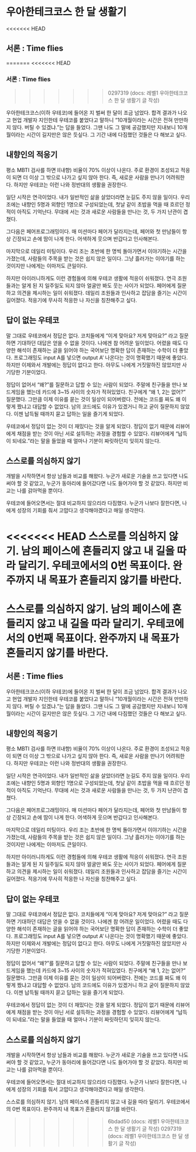 # 우아한테크코스 한 달 생활기

<<<<<<< HEAD
## 서론 : Time flies
=======
<<<<<<< HEAD
### 서론 : Time flies
>>>>>>> 0297319 (docs: 레벨1 우아한테크코스 한 달 생활기 글 작성)

우아한테크코스(이하 우테코)에 들어온 지 벌써 한 달이 조금 넘었다. 합격 결과가 나오고 현업 개발자 지인한테 우테코를 붙었다고 말하니 “10개월이라는 시간은 전혀 만만하지 않다. 버틸 수 있겠냐.”는 답을 들었다. 그땐 나도 그 말에 공감했지만 지내보니 10개월이라는 시간이 길지만은 않은 듯싶다. 그 기간 내에 다짐했던 것들은 다 해보고 싶다.

## 내향인의 적응기

평소 MBTI 검사를 하면 I(내향) 비율이 70% 이상이 나온다. 주로 환경이 조성되고 적응이 되면 더 이상 그 밖으로 나가고 싶지 않아 한다. 즉, 새로운 사람을 만나기 어려워한다. 하지만 우테코는 이런 나와 정반대의 생활을 권장한다.

일단 시작은 연극이었다. 내가 일반적인 삶을 살았더라면 눈길도 주지 않을 일이다. 우리 조에는 내향인 5명과 외향인 1명으로 구성되었는데, 첫날 같이 초밥을 먹을 때 흐르던 정적이 아직도 기억난다. 무대에 서는 것과 새로운 사람들을 만나는 것, 두 가지 난관이 겹쳤다.

그다음은 페어프로그래밍이다. 매 미션마다 페어가 달라지는데, 페어와 첫 만남들이 항상 긴장되고 손에 땀이 나게 한다. 어색하게 웃으며 반갑다고 인사해본다.

마지막으로 데일리 미팅이다. 우리 조는 초반에 한 명씩 돌아가면서 이야기하는 시간을 가졌는데, 사람들의 주목을 받는 것은 쉽지 않은 일이다. 그냥 흘러가는 이야기를 하는 것이지만 나에게는 이마저도 큰일이다.

하지만 아이러니하게도 이런 경험들에 의해 우테코 생활에 적응이 쉬워졌다. 연극 조원들과는 알게 된 지 일주일도 되지 않아 얼굴만 봐도 웃는 사이가 되었다. 페어에게 질문하고 의견을 제시하는 일이 쉬워졌다. 데일리 조원들과 인사하고 잡담을 즐기는 시간이 길어졌다. 적응기에 무사히 적응한 나 자신을 칭찬해주고 싶다.

## 답이 없는 우테코

말 그대로 우테코에서 정답은 없다. 코치들에게 “이게 맞아요? 저게 맞아요?” 라고 질문하면 기대하던 대답은 얻을 수 없을 것이다. 나에겐 참 어려운 일이었다. 어렸을 때도 다양한 해석이 존재하는 글을 읽어야 하는 국어보단 명확한 답이 존재하는 수학이 더 좋았다. 프로그래밍도 input A를 넣으면 output A’ 나온다는 것이 명확했기 때문에 좋았다. 하지만 이제와서 개발에는 정답이 없다고 한다. 아무도 나에게 거짓말하진 않았지만 사기당한 기분이었다.

정답이 없어서 “왜?”를 질문하고 답할 수 있는 사람이 되었다. 주말에 친구들을 만나 보드게임을 했는데 카드에 3~15 사이의 숫자가 적혀있었다. 친구에게 “왜 1, 2는 없어?” 질문했다. 그만큼 이제 이유를 묻는 것이 일상이 되어버렸다. 전에는 코드를 짜도 왜 이렇게 짰냐고 대답할 수 없었다. 남의 코드에도 이유가 있겠거니 하고 굳이 질문하지 않았다. 이젠 납득될 때까지 묻고 답하는 일을 즐기게 되었다.

우테코에서 정답이 없는 것이 더 재밌다는 것을 알게 되었다. 정답이 없기 때문에 리뷰어에게 채점을 받는 것이 아닌 서로 설득하는 과정을 경험할 수 있었다. 리뷰어에게 “납득이 되네요.”라는 말을 들었을 때 얼마나 기분이 짜릿하던지 잊히지 않는다.

## 스스로를 의심하지 않기

개발을 시작하면서 항상 남들과 비교를 해왔다. 누군가 새로운 기술을 쓰고 있다면 나도 써야 할 것 같았고, 누군가 동아리에 들어갔다면 나도 들어가야 할 것 같았다. 하지만 비교는 나를 갉아먹을 뿐이다.

우테코에 들어오면서는 절대 비교하지 않으리라 다짐했다. 누군가 나보다 잘한다면, 나에게 성장의 기회를 줘서 고맙다고 생각해야겠다고 매일 생각한다.

<<<<<<< HEAD
스스로를 의심하지 않기. 남의 페이스에 흔들리지 않고 내 길을 따라 달리기. 우테코에서의 0번 목표이다. 완주까지 내 목표가 흔들리지 않기를 바란다.
=======
스스로를 의심하지 않기. 남의 페이스에 흔들리지 않고 내 길을 따라 달리기. 우테코에서의 0번째 목표이다. 완주까지 내 목표가 흔들리지 않기를 바란다.
=======
## 서론 : Time flies

우아한테크코스(이하 우테코)에 들어온 지 벌써 한 달이 조금 넘었다. 합격 결과가 나오고 현업 개발자 지인한테 우테코를 붙었다고 말하니 “10개월이라는 시간은 전혀 만만하지 않다. 버틸 수 있겠냐.”는 답을 들었다. 그땐 나도 그 말에 공감했지만 지내보니 10개월이라는 시간이 길지만은 않은 듯싶다. 그 기간 내에 다짐했던 것들은 다 해보고 싶다.

## 내향인의 적응기

평소 MBTI 검사를 하면 I(내향) 비율이 70% 이상이 나온다. 주로 환경이 조성되고 적응이 되면 더 이상 그 밖으로 나가고 싶지 않아 한다. 즉, 새로운 사람을 만나기 어려워한다. 하지만 우테코는 이런 나와 정반대의 생활을 권장한다. 

일단 시작은 연극이었다. 내가 일반적인 삶을 살았더라면 눈길도 주지 않을 일이다. 우리 조에는 내향인 5명과 외향인 1명으로 구성되었는데, 첫날 같이 초밥을 먹을 때 흐르던 정적이 아직도 기억난다. 무대에 서는 것과 새로운 사람들을 만나는 것, 두 가지 난관이 겹쳤다.

그다음은 페어프로그래밍이다. 매 미션마다 페어가 달라지는데, 페어와 첫 만남들이 항상 긴장되고 손에 땀이 나게 한다. 어색하게 웃으며 반갑다고 인사해본다.

마지막으로 데일리 미팅이다. 우리 조는 초반에 한 명씩 돌아가면서 이야기하는 시간을 가졌는데, 사람들의 주목을 받는 것은 쉽지 않은 일이다. 그냥 흘러가는 이야기를 하는 것이지만 나에게는 이마저도 큰일이다.

하지만 아이러니하게도 이런 경험들에 의해 우테코 생활에 적응이 쉬워졌다. 연극 조원들과는 알게 된 지 일주일도 되지 않아 얼굴만 봐도 웃는 사이가 되었다. 페어에게 질문하고 의견을 제시하는 일이 쉬워졌다. 데일리 조원들과 인사하고 잡담을 즐기는 시간이 길어졌다. 적응기에 무사히 적응한 나 자신을 칭찬해주고 싶다.

## 답이 없는 우테코

말 그대로 우테코에서 정답은 없다. 코치들에게 “이게 맞아요? 저게 맞아요?” 라고 질문하면 기대하던 대답은 얻을 수 없을 것이다. 나에겐 참 어려운 일이었다. 어렸을 때도 다양한 해석이 존재하는 글을 읽어야 하는 국어보단 명확한 답이 존재하는 수학이 더 좋았다. 프로그래밍도 input A를 넣으면 output A’ 나온다는 것이 명확했기 때문에 좋았다. 하지만 이제와서 개발에는 정답이 없다고 한다. 아무도 나에게 거짓말하진 않았지만 사기당한 기분이었다.

정답이 없어서 “왜?”를 질문하고 답할 수 있는 사람이 되었다. 주말에 친구들을 만나 보드게임을 했는데 카드에 3~15 사이의 숫자가 적혀있었다. 친구에게 “왜 1, 2는 없어?” 질문했다. 그만큼 이제 이유를 묻는 것이 일상이 되어버렸다. 전에는 코드를 짜도 왜 이렇게 짰냐고 대답할 수 없었다. 남의 코드에도 이유가 있겠거니 하고 굳이 질문하지 않았다. 이젠 납득될 때까지 묻고 답하는 일을 즐기게 되었다.

우테코에서 정답이 없는 것이 더 재밌다는 것을 알게 되었다. 정답이 없기 때문에 리뷰어에게 채점을 받는 것이 아닌 서로 설득하는 과정을 경험할 수 있었다. 리뷰어에게 “납득이 되네요.”라는 말을 들었을 때 얼마나 기분이 짜릿하던지 잊히지 않는다.

## 스스로를 의심하지 않기

개발을 시작하면서 항상 남들과 비교를 해왔다. 누군가 새로운 기술을 쓰고 있다면 나도 써야 할 것 같았고, 누군가 동아리에 들어갔다면 나도 들어가야 할 것 같았다. 하지만 비교는 나를 갉아먹을 뿐이다. 

우테코에 들어오면서는 절대 비교하지 않으리라 다짐했다. 누군가 나보다 잘한다면, 나에게 성장의 기회를 줘서 고맙다고 생각해야겠다고 매일 생각한다. 

스스로를 의심하지 않기. 남의 페이스에 흔들리지 않고 내 길을 따라 달리기. 우테코에서의 0번 목표이다. 완주까지 내 목표가 흔들리지 않기를 바란다.
>>>>>>> 6bdad50 (docs: 레벨1 우아한테크코스 한 달 생활기 글 작성)
>>>>>>> 0297319 (docs: 레벨1 우아한테크코스 한 달 생활기 글 작성)
